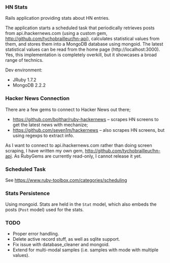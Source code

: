 ### HN Stats

Rails application providing stats about HN entries.  

The application starts a scheduled task that periodically retrieves posts from api.ihackernews.com (using a custom gem, http://github.com/tychobrailleur/hn-api), calculates statistical values from them, and stores them into a MongoDB database using mongoid.  The latest statistical values can be read from the home page (http://localhost:3000).  Yes, this implementation is completely overkill, but it showcases a broad range of technics.

Dev environment:
- JRuby 1.7.2
- MongoDB 2.2.2

### Hacker News Connection

There are a few gems to connect to Hacker News out there;
- https://github.com/bolthar/ruby-hackernews – scrapes HN screens to get the latest news with mechanize;
- https://github.com/seven1m/hackernews – also scrapes HN screens, but using regexps to extract info.

As I want to connect to api.ihackernews.com rather than doing screen scraping, I have written my own gem, http://github.com/tychobrailleur/hn-api.  As RubyGems are currently read-only, I cannot release it yet.

### Scheduled Task

See https://www.ruby-toolbox.com/categories/scheduling



### Stats Persistence

Using mongoid.  Stats are held in the `Stat` model, which also embeds the posts (`Post` model) used for the stats.


### TODO

- Proper error handling.
- Delete active record stuff, as well as sqlite support.
- Fix issue with database_cleaner and mongoid.
- Extend for multi-modal samples (i.e. samples with mode with multiple values).
